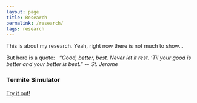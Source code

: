```yaml
---
layout: page
title: Research
permalink: /research/
tags: research
---
```

This is about my research. Yeah, right now there is not much to show...

But here is a quote:   
*“Good, better, best. Never let it rest. ‘Til your good is better and your better is best.” -- St. Jerome* 

### Termite Simulator
[Try it out!](http://www4.ncsu.edu/~ldong7/project_ter/index.html)